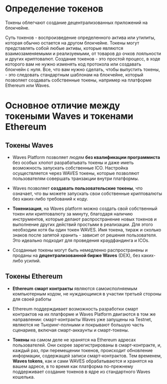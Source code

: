# Определение токенов

Токены облегчают создание децентрализованных приложений на блокчейне.

Суть токенов - воспроизведение определенного актива или утилиты, которая обычно остается на другом блокчейне. 
Токены могут представлять собой любые активы, которые являются взаимозаменяемыми и реализуемыми, от товаров до 
очков лояльности и других криптовалют. Создание токенов - это простой процесс, в ходе которого вам не нужно изменять код протокола или 
создавать блокчейн с нуля. Все, что вам нужно сделать, чтобы выпустить токены, - это следовать 
стандартным шаблонам на блокчейне, который позволяет создавать собственные токены, например на платформе Ethereum или Waves.

# Основное отличие между токеными Waves и токенами Ethereum

## Токены Waves

* Waves Platform позволяет людям **без квалификации программиста** без особых хлопот разрабатывать токены и даже иметь возможность запускать собственные ICO. Настройка осуществляется через WAVES токены, которые позволяют пользователям совершать транзакции внутри платформы.

* Waves позволяет **создавать пользовательские токены**, что означает, что вы можете запускать свои собственные криптовалюты 
без каких-либо требований к коду.

* **Токенизация**, на Waves platform можно создать свой собственный токен или криптовалюту за минуту, благодаря наличию инструментов, 
которые делают распространение новых токенов и выполнение других действий простыми в реализации. Для этого необходим хотя бы один токен WAVES.
Имя токена, тираж и сколько знаков после запятой хранить - зависит от решения пользователя. Это идеально подходит для проведения краудфандинга и ICOs.

* Созданные токены могут быть немедленно распространены и проданы на **децентрализованной бирже  Waves** (DEX), без каких-либо усилий. 

## Токены Ethereum 

* **Ethereum** **смарт контракты** являются самоисполняемым компьютерным кодом, не нуждающимся в участии третьей стороны для своей работы
* Ethereum поддерждивает возможность разработки смарт контрактов на их платформе и Waves Platform двигаются в том же направлении: смарт-контракты 
Waves уже запущены на Testnet, являются не Тьюринг-полными и покрывают большую часть сценариев, включая смарт-аккаунты и смарт-токены.

* **Токены** на самом деле не хранятся на Ethereum адресах пользователей. Они скорее зарегистрированы в смарт-контракте, и, каждый раз, 
при перемещении токенов, происходит обновление информации, содержащей записи смарт-контрактов. Тем временем, **Waves tokens**, как и сами
WAVES обрабатываются и хранятся на вашем адресе, в то время как платформа по-прежнему поддерживает создание токенов в ядре из стандартного Waves кошелька.


